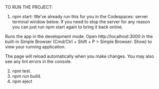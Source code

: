 TO RUN THE PROJECT: 
1. npm start:  We've already run this for you in the Codespaces: server terminal window below. If you need to stop the server for any reason you can just run npm start again to bring it back online.

Runs the app in the development mode.
Open http://localhost:3000 in the built-in Simple Browser (Cmd/Ctrl + Shift + P > Simple Browser: Show) to view your running application.

The page will reload automatically when you make changes.
You may also see any lint errors in the console.

2. npm test.
3. npm run build.
4. npm eject
